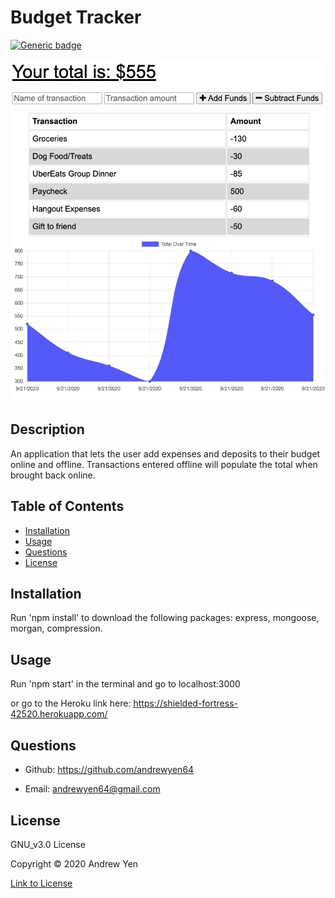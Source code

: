 # Budget Tracker

[![Generic badge](https://img.shields.io/badge/license-GNU_v3.0-brightgreen)](https://shields.io/)

![Budget Tracker Example](public/budget-tracker.png)

## Description

An application that lets the user add expenses and deposits to their budget online and offline. Transactions entered offline will populate the total when brought back online.

## Table of Contents

* [Installation](#Installation)
* [Usage](#Usage)
* [Questions](#Questions)
* [License](#License)

## Installation

Run 'npm install' to download the following packages: express, mongoose, morgan, compression.

## Usage

Run 'npm start' in the terminal and go to localhost:3000

or go to the Heroku link here: <https://shielded-fortress-42520.herokuapp.com/>

## Questions

* Github: <https://github.com/andrewyen64>

* Email: andrewyen64@gmail.com

## License

GNU_v3.0 License

Copyright © 2020 Andrew Yen

[Link to License](LICENSE)
